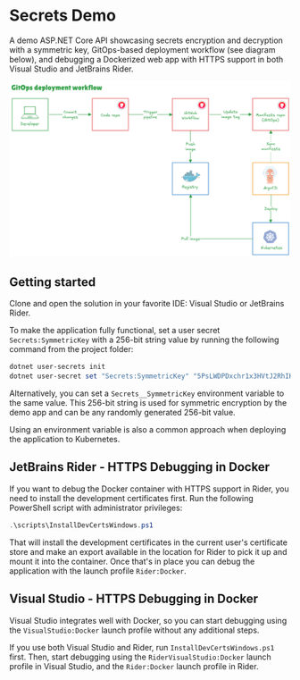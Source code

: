 # Secrets Demo
A demo ASP.NET Core API showcasing secrets encryption and decryption with a symmetric key, GitOps-based deployment workflow (see diagram below), and debugging a Dockerized web app with HTTPS support in both Visual Studio and JetBrains Rider.

![GitOps Deployment Workflow](docs/gitopsflow.png)

## Getting started
Clone and open the solution in your favorite IDE: Visual Studio or JetBrains Rider.

To make the application fully functional, set a user secret `Secrets:SymmetricKey` with a 256-bit string value by running the following command from the project folder:

```powershell
dotnet user-secrets init
dotnet user-secret set "Secrets:SymmetricKey" "5PsLWDPDxchr1x3HVtJ2RhIKhGbi4iNG"
```
Alternatively, you can set a `Secrets__SymmetricKey` environment variable to the same value. This 256-bit string is used for symmetric encryption by the demo app and can be any randomly generated 256-bit value.

Using an environment variable is also a common approach when deploying the application to Kubernetes.

## JetBrains Rider - HTTPS Debugging in Docker
If you want to debug the Docker container with HTTPS support in Rider, you need to install the development certificates first.
Run the following PowerShell script with administrator privileges:
```powershell
.\scripts\InstallDevCertsWindows.ps1
```
That will install the development certificates in the current user's certificate store and make an export available in the location for Rider to pick it up and mount it into the container.
Once that's in place you can debug the application with the launch profile `Rider:Docker`.

## Visual Studio - HTTPS Debugging in Docker
Visual Studio integrates well with Docker, so you can start debugging using the `VisualStudio:Docker` launch profile without any additional steps.

If you use both Visual Studio and Rider, run `InstallDevCertsWindows.ps1` first. Then, start debugging using the `RiderVisualStudio:Docker` launch profile in Visual Studio, and the `Rider:Docker` launch profile in Rider.
